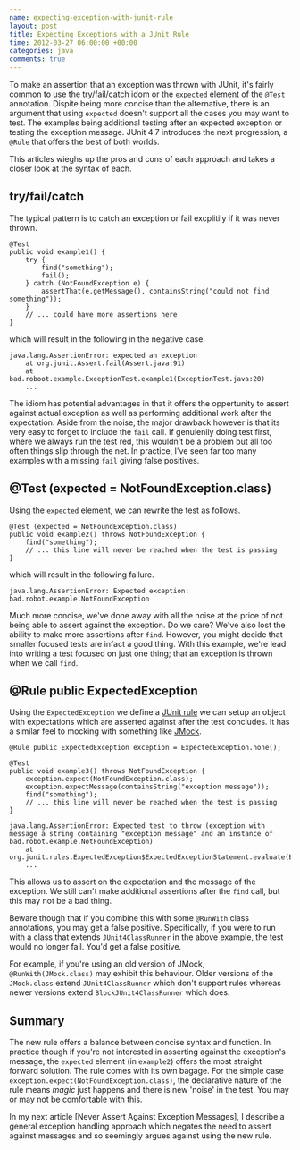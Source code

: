 ```yaml
---
name: expecting-exception-with-junit-rule
layout: post
title: Expecting Exceptions with a JUnit Rule
time: 2012-03-27 06:00:00 +00:00
categories: java 
comments: true
---
```


To make an assertion that an exception was thrown with JUnit, it's fairly common to use the try/fail/catch idom or the `expected` element of the `@Test` annotation. Dispite being more concise than the alternative, there is an argument that using `expected` doesn't support all the cases you may want to test. The examples being additional testing after an expected exception or testing the exception message. JUnit 4.7 introduces the next progression, a `@Rule` that offers the best of both worlds.

This articles wieghs up the pros and cons of each approach and takes a closer look at the syntax of each. 

<!-- more -->

## try/fail/catch

The typical pattern is to catch an exception or fail excplitily if it was never thrown. 

    @Test
    public void example1() {
        try {
            find("something");
            fail();
        } catch (NotFoundException e) {
            assertThat(e.getMessage(), containsString("could not find something"));
        }
		// ... could have more assertions here
    }

which will result in the following in the negative case.	
	
	java.lang.AssertionError: expected an exception
		at org.junit.Assert.fail(Assert.java:91)
		at bad.roboot.example.ExceptionTest.example1(ExceptionTest.java:20)
		...
	
The idiom has potential advantages in that it offers the oppertunity to assert against actual exception as well as performing additional work after the expectation. Aside from the noise, the major drawback however is that its very easy to forget to include the `fail` call. If genuienily doing test first, where we always run the test red, this wouldn't be a problem but all too often things slip through the net. In practice, I've seen far too many examples with a missing `fail` giving false positives.

## @Test (expected = NotFoundException.class)

Using the `expected` element, we can rewrite the test as follows.

    @Test (expected = NotFoundException.class)
    public void example2() throws NotFoundException {
        find("something");
		// ... this line will never be reached when the test is passing
    }

which will result in the following failure.	
	
	java.lang.AssertionError: Expected exception: bad.robot.example.NotFoundException

Much more concise, we've done away with all the noise at the price of not being able to assert against the exception. Do we care? We've also lost the ability to make more assertions after `find`. However, you might decide that smaller focused tests are infact a good thing. With this example, we're lead into writing a test focused on just one thing; that an exception is thrown when we call `find`.	
	
## @Rule public ExpectedException 

Using the `ExpectedException` we define a [JUnit rule](http://www.infoq.com/news/2009/07/junit-4.7-rules) we can setup an object with expectations which are asserted against after the test concludes. It has a similar feel to mocking with something like [JMock](http://www.jmock.org).

    @Rule public ExpectedException exception = ExpectedException.none();
    
    @Test
    public void example3() throws NotFoundException {
        exception.expect(NotFoundException.class);
        exception.expectMessage(containsString("exception message"));
        find("something");
		// ... this line will never be reached when the test is passing
    }

	java.lang.AssertionError: Expected test to throw (exception with message a string containing "exception message" and an instance of bad.robot.example.NotFoundException)
		at org.junit.rules.ExpectedException$ExpectedExceptionStatement.evaluate(ExpectedException.java:118)
		...
	
This allows us to assert on the expectation and the message of the exception. We still can't make additional assertions after the `find` call, but this may not be a bad thing. 	
	
Beware though that if you combine this with some `@RunWith` class annotations, you may get a false positive. Specifically, if you were to run with a class that extends `JUnit4ClassRunner` in the above example, the test would no longer fail. You'd get a false positive. 

For example, if you're using an old version of JMock, `@RunWith(JMock.class)` may exhibit this behaviour. Older versions of the `JMock.class` extend `JUnit4ClassRunner` which don't support rules whereas newer versions extend `BlockJUnit4ClassRunner` which does.


## Summary

The new rule offers a balance between concise syntax and function. In practice though if you're not interested in asserting against the exception's message, the `expected` element (in `example2`) offers the most straight forward solution. The rule comes with its own bagage. For the simple case `exception.expect(NotFoundException.class)`, the declarative nature of the rule means _magic_ just happens and there is new 'noise' in the test. You may or may not be comfortable with this.

In my next article [Never Assert Against Exception Messages], I describe a general exception handling approach which negates the need to assert against messages and so seemingly argues against using the new rule.
